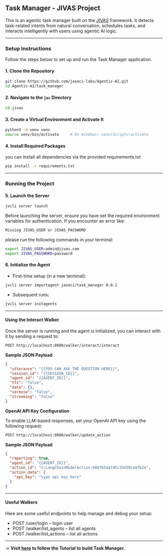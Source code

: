 ## Task Manager - JIVAS Project

This is an agentic task manager built on the [JIVAS](https://github.com/TrueSelph/jivas) framework. It detects task-related intents from natural conversation, schedules tasks, and interacts intelligently with users using agentic AI logic.

---

### Setup Instructions

Follow the steps below to set up and run the Task Manager application.

#### 1. Clone the Repository

```bash
git clone https://github.com/jaseci-labs/Agentic-AI.git
cd Agentic-AI/task_manager
```

#### 2. Navigate to the `jac` Directory

```bash
cd jivas
```

#### 3. Create a Virtual Environment and Activate It

```bash
python3 -m venv venv
source venv/bin/activate     # On Windows: venv\Scripts\activate
```

#### 4. Install Required Packages

you can install all dependencies via the provided requirements.txt

```bash
pip install -r requirements.txt
```

---

### Running the Project

#### 5. Launch the Server

```bash
jvcli server launch
```

Before launching the server, ensure you have set the required environment variables for authentication. If you encounter an error like:

```bash
Missing JIVAS_USER or JIVAS_PASSWORD
```

please run the following commands in your terminal:

```bash
export JIVAS_USER=admin@jivas.com
export JIVAS_PASSWORD=password
```

#### 6. Initialize the Agent

- First-time setup (in a new terminal):

```bash
jvcli server importagent jaseci/task_manager 0.0.1
```

- Subsequent runs:

```bash
jvcli server initagents
```

---

#### Using the Interact Walker

Once the server is running and the agent is initialized, you can interact with it by sending a request to:

```bash
POST http://localhost:8080/walker/interact/interact
```

**Sample JSON Payload**

```json
{
  "utterance": "{{YOU CAN ASK THE QUESTION HERE}}",
  "session_id": "{{SESSION_ID}}",
  "agent_id": "{{AGENT_ID}}",
  "tts": "false",
  "data": {},
  "verbose": "false",
  "streaming": "false"
}
```

**OpenAI API Key Configuration**

To enable LLM-based responses, set your OpenAI API key using the following request:

```bash
POST http://localhost:8080/walker/update_action
```

**Sample JSON Payload**

```json
{
  "reporting": true,
  "agent_id": "{{AGENT_ID}}",
  "action_id": "n:LangChainModelAction:688f65a4f45c35658ca0fb2e",
  "action_data": {
    "api_key": "type api key here"
  }
}
```

---

#### Useful Walkers

Here are some useful endpoints to help manage and debug your setup:

- POST /user/login – login user
- POST /walker/list_agents – list all agents
- POST /walker/list_actions – list all actions

---

-> **Visit [here](docs/README.md) to follow the Tutorial to build Task Manager.**